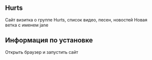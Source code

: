 ## Hurts
Сайт визитка о группе Hurts, список видео, песен, новостей
Новая ветка с именем jane
## Информация по установке
Открыть браузер и запустить сайт